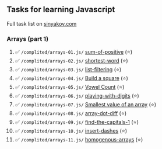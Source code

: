 ## Tasks for learning Javascript
Full task list on [sinyakov.com](sinyakov.com)
### Arrays (part 1)
1.  ✅ `/complited/arrays-01.js/` [sum-of-positive](https://www.codewars.com/kata/sum-of-positive) (⭐️)
2.  ✅ `/complited/arrays-02.js/` [shortest-word](https://www.codewars.com/kata/shortest-word) (⭐️)
3.  ✅ `/complited/arrays-03.js/` [list-filtering](https://www.codewars.com/kata/list-filtering) (⭐️)
4.  ✅ `/complited/arrays-04.js/` [Build a square](https://www.codewars.com/kata/59a96d71dbe3b06c0200009c) (⭐️)
5.  ✅ `/complited/arrays-05.js/` [Vowel Count](https://www.codewars.com/kata/54ff3102c1bad923760001f3) (⭐️)
6.  ✅ `/complited/arrays-06.js/` [playing-with-digits](https://www.codewars.com/kata/playing-with-digits) (⭐️)
7.  ✅ `/complited/arrays-07.js/` [Smallest value of an array](https://www.codewars.com/kata/544a54fd18b8e06d240005c0) (⭐️)
8.  ✅ `/complited/arrays-08.js/` [array-dot-diff](https://www.codewars.com/kata/array-dot-diff) (⭐️)
9.  ✅ `/complited/arrays-09.js/` [find-the-capitals-1](https://www.codewars.com/kata/find-the-capitals-1) (⭐️)
10. ✅ `/complited/arrays-10.js/` [insert-dashes](https://www.codewars.com/kata/insert-dashes) (⭐️)
11. ✅ `/complited/arrays-11.js/` [homogenous-arrays](https://www.codewars.com/kata/homogenous-arrays) (⭐️)
<!-- 12. 🔄 [lottery-ticket](https://www.codewars.com/kata/lottery-ticket) (⭐️) -->
<!-- 13. 🔄 [row-weights](https://www.codewars.com/kata/row-weights) (⭐️) -->
<!-- 14. 🔄 [scrolling-text](https://www.codewars.com/kata/scrolling-text) (⭐️) -->
<!-- 15. 🔄 [Write Number in Expanded Form](https://www.codewars.com/kata/5842df8ccbd22792a4000245) (⭐️) -->
<!-- 16. 🔄 [is-every-value-in-the-array-an-array](https://www.codewars.com/kata/is-every-value-in-the-array-an-array) (⭐️) -->
<!-- 17. 🔄 [make-a-square-box](https://www.codewars.com/kata/make-a-square-box) (⭐️) -->
<!-- 18. 🔄 [magic-index](https://www.codewars.com/kata/magic-index) (⭐️) -->
<!-- 19. 🔄 [Email Address Obfuscator](https://www.codewars.com/kata/562d8d4c434582007300004e) (⭐️) -->
<!-- 20. 🔄 [Excel sheet column numbers](https://www.codewars.com/kata/55ee3ebff71e82a30000006a) (⭐️) -->
<!-- 21. 🔄 [Count the smiley faces](https://www.codewars.com/kata/583203e6eb35d7980400002a) (⭐️) -->